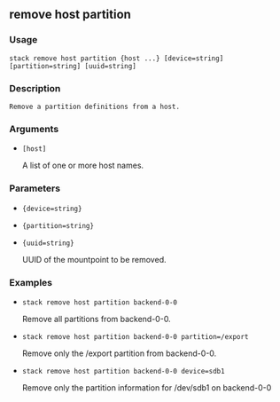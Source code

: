 ## remove host partition

### Usage

`stack remove host partition {host ...} [device=string] [partition=string] [uuid=string]`

### Description


	Remove a partition definitions from a host.

	

### Arguments

* `[host]`

   A list of one or more host names.


### Parameters
* `{device=string}`
* `{partition=string}`
* `{uuid=string}`

   UUID of the mountpoint to be removed.

### Examples

* `stack remove host partition backend-0-0`

   Remove all partitions from backend-0-0.

* `stack remove host partition backend-0-0 partition=/export`

   Remove only the /export partition from backend-0-0.

* `stack remove host partition backend-0-0 device=sdb1`

   Remove only the partition information for /dev/sdb1 on backend-0-0



